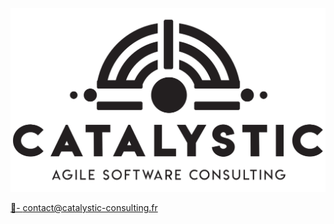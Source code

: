 ![alt text](logo.svg "Logo")

[📧- contact@catalystic-consulting.fr](mailto:contact%40catalystic-consulting.fr?subject=Hello%20World)





